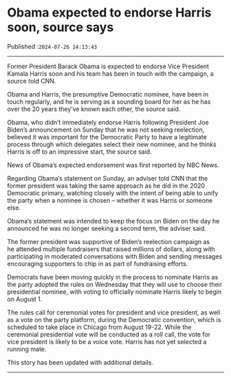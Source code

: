 # Obama expected to endorse Harris soon, source says

Published :`2024-07-26 14:13:43`

---

Former President Barack Obama is expected to endorse Vice President Kamala Harris soon and his team has been in touch with the campaign, a source told CNN.

Obama and Harris, the presumptive Democratic nominee, have been in touch regularly, and he is serving as a sounding board for her as he has over the 20 years they’ve known each other, the source said.

Obama, who didn’t immediately endorse Harris following President Joe Biden’s announcement on Sunday that he was not seeking reelection, believed it was important for the Democratic Party to have a legitimate process through which delegates select their new nominee, and he thinks Harris is off to an impressive start, the source said.

News of Obama’s expected endorsement was first reported by NBC News.

Regarding Obama’s statement on Sunday, an adviser told CNN that the former president was taking the same approach as he did in the 2020 Democratic primary, watching closely with the intent of being able to unify the party when a nominee is chosen – whether it was Harris or someone else.

Obama’s statement was intended to keep the focus on Biden on the day he announced he was no longer seeking a second term, the adviser said.

The former president was supportive of Biden’s reelection campaign as he attended multiple fundraisers that raised millions of dollars, along with participating in moderated conversations with Biden and sending messages encouraging supporters to chip in as part of fundraising efforts.

Democrats have been moving quickly in the process to nominate Harris as the party adopted the rules on Wednesday that they will use to choose their presidential nominee, with voting to officially nominate Harris likely to begin on August 1.

The rules call for ceremonial votes for president and vice president, as well as a vote on the party platform, during the Democratic convention, which is scheduled to take place in Chicago from August 19-22. While the ceremonial presidential vote will be conducted as a roll call, the vote for vice president is likely to be a voice vote. Harris has not yet selected a running mate.

This story has been updated with additional details.

---

